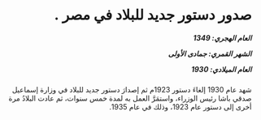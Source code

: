 <h1 dir="rtl">صدور دستور جديد للبلاد في مصر .</h1>

<h5 dir="rtl">العام الهجري:  1349

الشهر القمري: جمادى الأولى

العام الميلادي: 1930</h5>

<p dir="rtl">شهد عام 1930 إلغاءَ دستور 1923م ثم إصدارَ دستور جديد للبلاد في وزارة إسماعيل صدقي باشا رئيس الوزراء، واستمَرَّ العمل به لمدة خمس سنوات، ثم عادت البلادُ مرة أخرى إلى دستور عام 1923، وذلك في عام 1935.</p></br>
